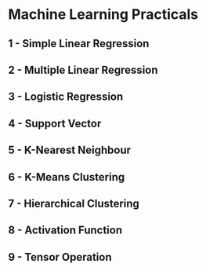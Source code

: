# Machine Learning Practicals

## 1 - Simple Linear Regression

## 2 - Multiple Linear Regression

## 3 - Logistic Regression

## 4 - Support Vector

## 5 - K-Nearest Neighbour

## 6 - K-Means Clustering

## 7 - Hierarchical Clustering

## 8 - Activation Function

## 9 - Tensor Operation